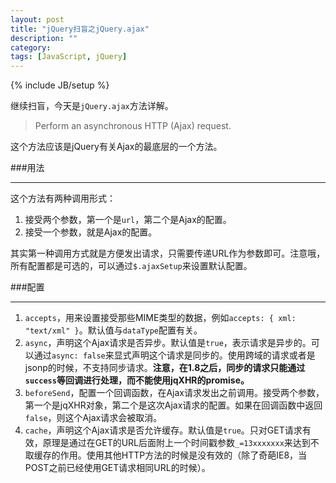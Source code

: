 ```yaml
---
layout: post
title: "jQuery扫盲之jQuery.ajax"
description: ""
category: 
tags: [JavaScript, jQuery]
---
```

{% include JB/setup %}

继续扫盲，今天是`jQuery.ajax`方法详解。

> Perform an asynchronous HTTP (Ajax) request.

这个方法应该是jQuery有关Ajax的最底层的一个方法。

###用法
____

这个方法有两种调用形式：

1. 接受两个参数，第一个是`url`，第二个是Ajax的配置。
2. 接受一个参数，就是Ajax的配置。

其实第一种调用方式就是方便发出请求，只需要传递URL作为参数即可。注意哦，所有配置都是可选的，可以通过`$.ajaxSetup`来设置默认配置。

###配置
____

1. `accepts`，用来设置接受那些MIME类型的数据，例如`accepts: { xml: "text/xml" }`。默认值与`dataType`配置有关。
2. `async`，声明这个Ajax请求是否异步。默认值是`true`，表示请求是异步的。可以通过`async: false`来显式声明这个请求是同步的。使用跨域的请求或者是jsonp的时候，不支持同步请求。**注意，在1.8之后，同步的请求只能通过`success`等回调进行处理，而不能使用jqXHR的promise。**
3. `beforeSend`，配置一个回调函数，在Ajax请求发出之前调用。接受两个参数，第一个是jqXHR对象，第二个是这次Ajax请求的配置。如果在回调函数中返回`false`，则这个Ajax请求会被取消。
4. `cache`，声明这个Ajax请求是否允许缓存。默认值是`true`。只对GET请求有效，原理是通过在GET的URL后面附上一个时间戳参数`_=13xxxxxxx`来达到不取缓存的作用。使用其他HTTP方法的时候是没有效的（除了奇葩IE8，当POST之前已经使用GET请求相同URL的时候）。
